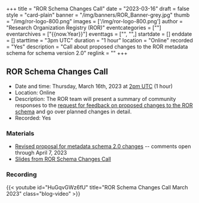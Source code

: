 +++
title = "ROR Schema Changes Call" 
date = "2023-03-16" 
draft = false 
style = "card-plain" 
banner = "/img/banners/ROR_Banner-grey.jpg" 
thumb = "/img/ror-logo-800.png" 
images = ['/img/ror-logo-800.png']
author = "Research Organization Registry (ROR)" 
eventcategories = [""]
eventarchives = ["{{now.Year}}"]
eventtags = ["", "",]
startdate = []
enddate = []
starttime = "3pm UTC"
duration = "1 hour"
location = "Online"
recorded = "Yes"
description = "Call about proposed changes to the ROR metadata schema for schema version 2.0"
reglink = ""
+++


## ROR Schema Changes Call
- Date and time: Thursday, March 16th, 2023 at [2pm UTC](https://www.timeanddate.com/worldclock/fixedtime.html?msg=ROR+Schema+Changes+Call&iso=20230316T14&p1=%3A) (1 hour)
- Location: Online
- Description: The ROR team will present a summary of community responses to the [request for feedback on proposed changes to the ROR schema](https://ror.org/blog/2022-12-14-schema-scheming/) and go over planned changes in detail. 
- Recorded: Yes

### Materials

- [Revised proposal for metadata schema 2.0 changes](https://docs.google.com/document/d/18Qg6-lv2Fxkc97SLpD8gdS0V8p0y9fdaZEywyeyKJWM/edit?usp=sharing) -- comments open through April 7, 2023
- [Slides from ROR Schema Changes Call](https://docs.google.com/presentation/d/1TKBS3juheKzdChW6LXrK-_FEvx5UxcT2NqNlvgYt4Kc/edit?usp=sharing)

### Recording 

{{< youtube id="HuGqvGWz6fU" title="ROR Schema Changes Call March 2023" class="blog-video" >}}





